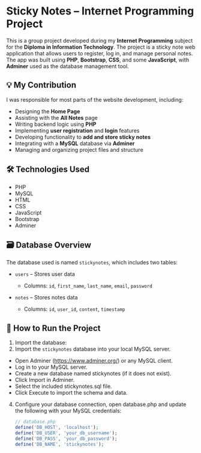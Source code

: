 # Sticky Notes – Internet Programming Project

This is a group project developed during my **Internet Programming** subject for the **Diploma in Information Technology**. The project is a sticky note web application that allows users to register, log in, and manage personal notes. The app was built using **PHP**, **Bootstrap**, **CSS**, and some **JavaScript**, with **Adminer** used as the database management tool.

## 💡 My Contribution
I was responsible for most parts of the website development, including:
- Designing the **Home Page**
- Assisting with the **All Notes** page
- Writing backend logic using **PHP**
- Implementing **user registration** and **login** features
- Developing functionality to **add and store sticky notes**
- Integrating with a **MySQL** database via **Adminer**
- Managing and organizing project files and structure

## 🛠️ Technologies Used
- PHP  
- MySQL  
- HTML  
- CSS  
- JavaScript  
- Bootstrap  
- Adminer  

## 🗃️ Database Overview
The database used is named `stickynotes`, which includes two tables:

- `users` – Stores user data  
  - Columns: `id`, `first_name`, `last_name`, `email`, `password`

- `notes` – Stores notes data  
  - Columns: `id`, `user_id`, `content`, `timestamp`

## 🚀 How to Run the Project
1. Import the database:
2. Import the `stickynotes` database into your local MySQL server.
  - Open Adminer (https://www.adminer.org/) or any MySQL client.
  - Log in to your MySQL server.
  - Create a new database named stickynotes (if it does not exist).
  - Click Import in Adminer.
  - Select the included stickynotes.sql file.
  - Click Execute to import the schema and data.

4. Configure your database connection, open database.php and update the following with your MySQL credentials:
   ```php
   // database.php
   define('DB_HOST', 'localhost');
   define('DB_USER', 'your_db_username');
   define('DB_PASS', 'your_db_password');
   define('DB_NAME', 'stickynotes');
